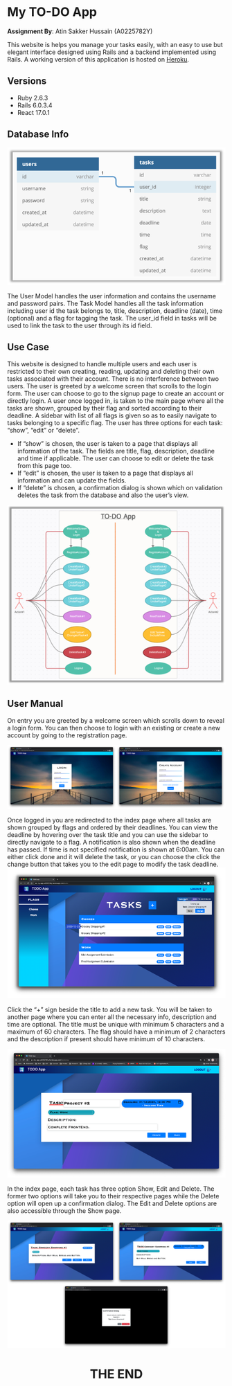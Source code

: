 # My TO-DO App

**Assignment By**: Atin Sakker Hussain (A0225782Y)

This website is helps you manage your tasks easily, with an easy to use but elegant interface designed using Rails and a backend implemented using Rails.
A working version of this application is hosted on [Heroku](https://my-app-a0225782y.herokuapp.com/). 

## Versions
- Ruby 2.6.3
- Rails 6.0.3.4
- React 17.0.1

## Database Info

![Database](assets/Database.png)

The User Model handles the user information and contains the username and password pairs. 
The Task Model handles all the task information including user id the task belongs to, title, description, deadline (date), time (optional) and a flag for tagging the task. 
The user_id field in tasks will be used to link the task to the user through its id field.


## Use Case

This website is designed to handle multiple users and each user is restricted to their own creating, reading, updating and deleting their own tasks associated with their account. There is no interference between two users. The user is greeted by a welcome screen that scrolls to the login form. The user can choose to go to the signup page to create an account or directly login.
A user once logged in, is taken to the main page where all the tasks are shown, grouped by their flag and sorted according to their deadline. A sidebar with list of all flags is given so as to easily navigate to tasks belonging to a specific flag. The user has three options for each task: “show”, “edit” or “delete”.
-	If “show” is chosen, the user is taken to a page that displays all information of the task. The fields are title, flag, description, deadline and time if applicable. The user can choose to edit or delete the task from this page too.
-	If “edit” is chosen, the user is taken to a page that displays all information and can update the fields.
-	If “delete” is chosen, a confirmation dialog is shown which on validation deletes the task from the database and also the user’s view.

![Use Case](assets/Use%20Case.png)

## User Manual

On entry you are greeted by a welcome screen which scrolls down to reveal a login form. You can then choose to login with an existing or create a new account by going to the registration page.

![Login and SignUp](assets/Login&Signup.png)

Once logged in you are redirected to the index page where all tasks are shown grouped by flags and ordered by their deadlines. You can view the deadline by hovering over the task title and you can use the sidebar to directly navigate to a flag. 
A notification is also shown when the deadline has passed. If time is not specified notification is shown at 6:00am. You can either click done and it will delete the task, or you can choose the click the change button that takes you to the edit page to modify the task deadline.
![index](assets/index.png)

Click the “+” sign beside the title to add a new task. You will be taken to another page where you can enter all the necessary info, description and time are optional. The title must be unique with minimum 5 characters and a maximum of 60 characters. The flag should have a minimum of 2 characters and the description if present should have minimum of 10 characters.

![add](assets/add.png)

In the index page, each task has three option Show, Edit and Delete. The former two options will take you to their respective pages while the Delete option will open up a confirmation dialog. The Edit and Delete options are also accessible through the Show page.

![pages](assets/pages.png)

<h1 align="center">
THE END
</h1>
